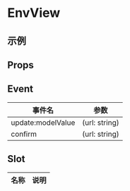 # EnvView

## 示例

<!--codes start-->
<!--codes end-->

## Props

<!--props start-->
<!--props end-->

## Event

<!--event start-->

| 事件名 | 参数 |
| --- | --- |
| update:modelValue | (url: string)  |
| confirm | (url: string)  |

<!--event end-->

## Slot

<!--slot start-->

| 名称 | 说明 |
| --- | --- |


<!--slot end-->

